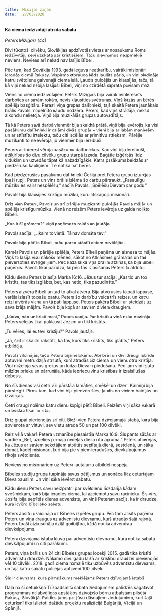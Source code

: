 ```yaml
---
title:  Misijas ziņas
date:   27/03/2020
---
```


#### Kā ciema iedzīvotāji atrada sabatu

_Peters Mižigars (44)_

Divi tūkstoši cilvēku, Slovākijas apdzīvotās vietas ar nosaukumu Roma iedzīvotāji, sevi uzskata par kristiešiem. Taču dievnamus neapmeklē neviens. Neviens arī nekad nav lasījis Bībeli.

Pēc tam, kad Slovākija 1993. gadā ieguva neatkarību, vairāki misionāri ieradās ciemā Rakusy. Vispirms atbrauca kāds laulāts pāris, un viņi sludināja katru svētdienu galvenajā ciema ielā. Ļaudis pulcējās un klausījās, taču, tā kā viņi nekad nebija lasījuši Bībeli, viņi no dzirdētā saprata pavisam maz. 

Viens no ciema iedzīvotājiem Peters Mižigars bija vairāk ieinteresēts darboties ar savām rokām, nevis klausīties svētrunas. Viņš kāzās un bērēs spēlēja basģitāru. Parasti viņa grupas dalībnieki, tajā skaitā Petera jaunākais brālis Pavols, nopelnīto naudu nodzēra. Peters, kad viņš strādāja, nekad alkoholu nelietoja. Viņš bija muzikālās grupas autovadītājs. 

Tā kā Peters savā darbā vienmēr bija skaidrā prātā, viņš bija ievērojis, ka visi pasākumu dalībnieki ir dalāmi divās grupās – vieni bija ar labām manierēm un ar attīstītu intelektu, taču citi izcēlās ar primitīvu attieksmi. Pārējie muzikanti to neievēroja, jo vienmēr bija iereibuši.

Peters ar interesi vēroja pasākumu dalībniekus. Kad viņi bija iereibuši, atšķirības šo divu cilvēku grupu starpā izzuda. Bagātie izģērbās līdz viduklim un uzvedās tāpat kā nabadzīgākie. Katrs pasākums beidzās ar piedzērušo kautiņiem. Tie notika pat bērēs.

Kad piedzērušies pasākumu dalībnieki Čehijā pret Petera grupu izturējās īpaši rupji, Peters un viņa brālis izlēma šo darbu pārtraukt. „Pasaulīgu mūziku es vairs nespēlēšu,” sacīja Pavols. „Spēlēšu Dievam par godu.” 

Pavols bija klausījies kristīgo mūziku, kuru atskaņoja misionāri. 

Drīz vien Peters, Pavols un arī pārējie muzikanti pulcējās Pavola mājās un spēlēja kristīgu mūziku. Vienā no reizēm Peters ievēroja uz galda nolikto Bībeli. 

„Kas ir šī grāmata?” viņš paņēma to rokās un jautāja.

Pavols sacīja: „Liksim to vietā. Tā nav domāta tev.” 

Pavols bija pētījis Bībeli, taču par to stāstīt citiem nevēlējās. 

Kamēr Pavols un pārējie spēlēja, Peters Bībeli paņēma un aiznesa to mājās. Viņš to lasīja visu nākošo mēnesi, sākot no Atklāsmes grāmatas un tad pievēršoties evaņģēlijiem. Pēc kāda laika viņš brālim atzinās, ka bija Bībeli paņēmis. Pavols tikai palūdza, lai pēc tās izlasīšanas Peters to atdotu.

Kādu dienu Peters izlasīja Marka 16:16. Jēzus tur sacīja: „Kas tic un top kristīts, tas tiks izglābts, bet, kas netic, tiks pazudināts.” 

Peters aizvēra Bībeli un tad to atkal atvēra. Bija atvērusies tā pati lappuse, varēja izlasīt to pašu pantu. Peters šo darbību veica trīs reizes, un katru reizi atvērās viena un tā pati lappuse. Peters paķēra Bībeli un steidzās uz sava brāļa mājām. Pavols bija kopā ar saviem diviem draugiem. 

„Lūdzu, nāc un kristī mani,” Peters sacīja. Par kristību viņš neko nezināja. Peters vēlējās tikai paklausīt Jēzum un tikt kristīts. 

„Tu vēlies, lai es tevi kristīju?” Pavols jautāja. 

„Jā, šeit ir skaidri rakstīts, ka tas, kurš tiks kristīts, tiks glābts,” Peters atbildēja. 

Pavols vilcinājās, taču Peters bija nelokāms. Abi brāļi un divi draugi iebrida aptuveni metru dziļā strautā, kurš atradās aiz ciema, un viens otru kristīja. Viņi nožēloja savus grēkus un lūdza Dievam piedošanu. Pēc tam viņi izjuta milzīgu prieku un pārrunāja, kādu iepriecu viņu kristības ir izraisījušas debesīs. 

No šīs dienas visi četri vīri pārstāja lamāties, smēķēt un dzert. Kaimiņi bija pārsteigti. Pirms tam, kad viņi bija piedzērušies, ļaudis no viņiem baidījās un izvairījās. 

Četri draugi nolēma katru dienu kopīgi pētīt Bībeli. Reizēm viņi sāka vakarā un beidza tikai no rīta. 

Drīz grupai pievienojās arī citi. Bieži vien Petera dzīvojamajā istabā, kura bija apvienota ar virtuvi, sev vietu atrada 50 un pat 100 cilvēki. 

Reiz vēlā vakarā Petera uzmanību piesaistīja Marka 16:9. Šis pants sākās ar vārdiem „Bet, uzcēlies pirmajā nedēļas dienā rīta agrumā.” Peters atcerējās, ka Jēzus ar saviem sekotājiem atpūtās septītajā dienā, sestdienā, un sāka domāt, kādēļ misionāri, kuri bija pie viņiem ieradušies, dievkalpojumus rīkoja svētdienās. 

Neviens no misionāriem uz Petera jautājumu atbildēt nespēja. 

Bībeles studiju grupa turpināja savus pētījumus un nonāca līdz ceturtajam Dieva bauslim. Un viņi sāka ievērot sabatu. 

Kādu dienu Peters savu neizpratni par svētdienu līdzdalīja kādam svešiniekam, kurš bija ieradies ciemā, lai apciemotu savu radinieku. Šis vīrs, Josifs, bija septītās dienas adventists, un viņš Peteram sacīja, ka ir draudze, kura ievēro bībelisko sabatu.

Peters Josifu uzaicināja uz Bībeles izpētes grupu. Pēc tam Josifs paņēma Peteru un viņa draugus uz adventistu dievnamu, kurš atradās šajā rajonā. Peteru īpaši aizkustināja dziļā godbijība, kādā notika adventistu dievkalpojums. 

Petera dzīvojamā istaba kļuva par adventistu dievnamu, kurā notika sabata dievkalpojumi un citi pasākumi.

Peters, viņa brālis un 24 citi Bībeles grupas locekļi 2015. gadā tika kristīti adventistu draudzē. Nākamo divu gadu laikā ar kristību draudzei pievienojās vēl 10 cilvēki. 2018. gadā ciema nomalē tika uzbūvēts adventistu dievnams, un tajā katru sabatu pulcējas aptuveni 100 cilvēki. 

Šis ir dievnams, kura pirmsākums meklējams Petera dzīvojamā istabā. 

Daļa no šī ceturkšņa Trīspadsmitā sabata ziedojumiem palīdzēs sagatavot programmas nelabvēlīgos apstākļos dzīvojošo bērnu atbalstam pilsētā Rakusy, Slovākijā. Paldies jums par jūsu dāsnajiem ziedojumiem, kuri šajā ceturksnī tiks izlietoti dažādu projektu realizācijā Bulgārijā, Vācijā un Spānijā.   